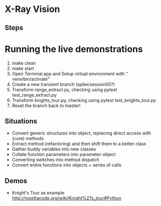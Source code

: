 # X-Ray Vision

## Steps

# Running the live demonstrations 

1. make clean
2. make start
3. Open Terminal.app and Setup virtual environment with ". venv/bin/activate"
4. Create a new transient branch (spike/session05?)
5. Transform range_extract.py, checking using pytest test_range_extract.py
6. Transform knights_tour.py, checking using pytest test_knights_tour.py
7. Reset the branch back to master!

## Situations

- Convert generic structures into object, replacing direct access with (core) methods
- Extract method (refactoring) and then shift them to a better class
- Gather buddy variables into new classes
- Collate function parameters into parameter-object
- Converting switches into method dispatch
- Convert entire functions into objects + series of calls


## Demos

* Knight's Tour as example http://rosettacode.org/wiki/Knight%27s_tour#Python
